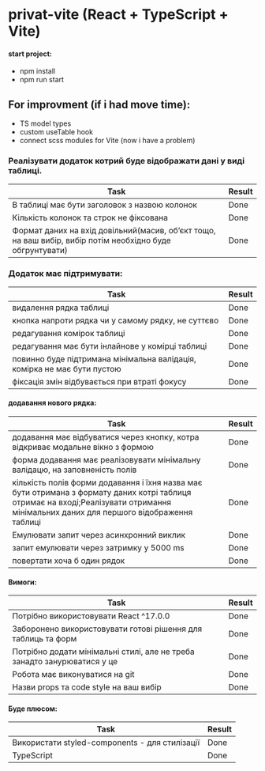 # privat-vite (React + TypeScript + Vite)

#### start project:
- npm install
- npm run start

## For improvment (if i had move time):
- TS model types
- custom useTable hook
- connect scss modules for Vite (now i have a problem)

### Реалізувати додаток котрий буде відображати дані у виді таблиці.
| Task  | Result |
| ------------- | ------------- |
| В таблиці має бути заголовок з назвою колонок  | Done  |
| Кількість колонок та строк не фіксована  | Done  |
| Формат даних на вхід довільний(масив, об’єкт тощо, на ваш вибір, вибір потім необхідно буде обгрунтувати)  | Done |

### Додаток має підтримувати:

| Task  | Result |
| ------------- | ------------- |
| видалення рядка таблиці  | Done |
| кнопка напроти рядка чи у самому рядку, не суттєво  | Done |
| редагування комірок таблиці  | Done |
| редагування має бути інлайнове у комірці таблиці  | Done |
| повинно буде підтримана мінімальна валідація, комірка не має бути пустою  | Done |
| фіксація змін відбувається при втраті фокусу  | Done |

#### додавання нового рядка:

| Task  | Result |
| ------------- | ------------- |
| додавання має відбуватися через кнопку, котра відкриває модальне вікно з формою  | Done |
| форма додавання має реалізовувати мінімальну валідацю, на заповненість полів  | Done |
| кількість полів форми додавання і їхня назва має бути отримана з формату даних котрі таблиця отримає на вході;Реалізувати отримання мінімальних даних для першого відображення таблиці  | Done |
| Емулювати запит через асинхронний виклик  | Done |
| запит емулювати через затримку у 5000 ms  | Done |
| повертати хоча б один рядок  | Done |

#### Вимоги:

| Task  | Result |
| ------------- | ------------- |
| Потрібно використовувати React ^17.0.0 | Done |
| Заборонено використовувати готові рішення для таблиць та форм | Done |
| Потрібно додати мінімальні стилі, але не треба занадто занурюватися у це | Done |
| Робота має виконуватися на git | Done |
| Назви props та code style на ваш вибір | Done |

#### Буде плюсом:

| Task  | Result |
| ------------- | ------------- |
| Використати styled-components - для стилізації | Done |
| TypeScript | Done |
